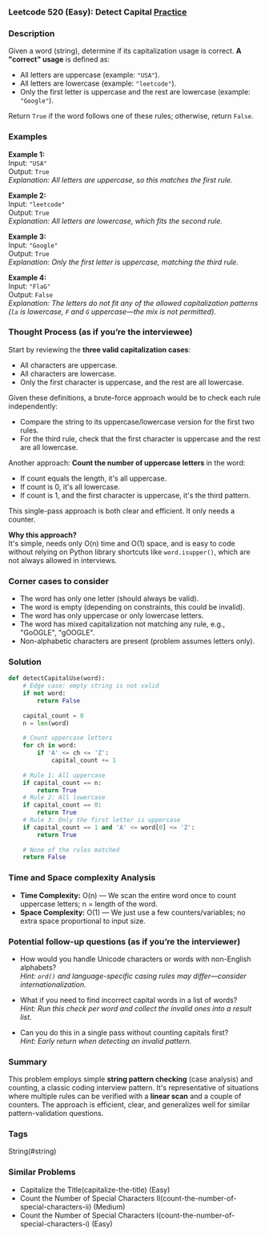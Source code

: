 ### Leetcode 520 (Easy): Detect Capital [Practice](https://leetcode.com/problems/detect-capital)

### Description  
Given a word (string), determine if its capitalization usage is correct. **A "correct" usage** is defined as:
- All letters are uppercase (example: `"USA"`).
- All letters are lowercase (example: `"leetcode"`).
- Only the first letter is uppercase and the rest are lowercase (example: `"Google"`).

Return `True` if the word follows one of these rules; otherwise, return `False`.

### Examples  

**Example 1:**  
Input: `"USA"`  
Output: `True`  
*Explanation: All letters are uppercase, so this matches the first rule.*

**Example 2:**  
Input: `"leetcode"`  
Output: `True`  
*Explanation: All letters are lowercase, which fits the second rule.*

**Example 3:**  
Input: `"Google"`  
Output: `True`  
*Explanation: Only the first letter is uppercase, matching the third rule.*

**Example 4:**  
Input: `"FlaG"`  
Output: `False`  
*Explanation: The letters do not fit any of the allowed capitalization patterns (`la` is lowercase, `F` and `G` uppercase—the mix is not permitted).*

### Thought Process (as if you’re the interviewee)  

Start by reviewing the **three valid capitalization cases**:

- All characters are uppercase.
- All characters are lowercase.
- Only the first character is uppercase, and the rest are all lowercase.

Given these definitions, a brute-force approach would be to check each rule independently:
- Compare the string to its uppercase/lowercase version for the first two rules.
- For the third rule, check that the first character is uppercase and the rest are all lowercase.

Another approach: **Count the number of uppercase letters** in the word:
- If count equals the length, it's all uppercase.
- If count is 0, it's all lowercase.
- If count is 1, and the first character is uppercase, it's the third pattern.

This single-pass approach is both clear and efficient. It only needs a counter.

**Why this approach?**  
It's simple, needs only O(n) time and O(1) space, and is easy to code without relying on Python library shortcuts like `word.isupper()`, which are not always allowed in interviews.

### Corner cases to consider  
- The word has only one letter (should always be valid).
- The word is empty (depending on constraints, this could be invalid).
- The word has only uppercase or only lowercase letters.
- The word has mixed capitalization not matching any rule, e.g., "GoOGLE", "gOOGLE".
- Non-alphabetic characters are present (problem assumes letters only).

### Solution

```python
def detectCapitalUse(word):
    # Edge case: empty string is not valid
    if not word:
        return False
    
    capital_count = 0
    n = len(word)
    
    # Count uppercase letters
    for ch in word:
        if 'A' <= ch <= 'Z':
            capital_count += 1
    
    # Rule 1: All uppercase
    if capital_count == n:
        return True
    # Rule 2: All lowercase
    if capital_count == 0:
        return True
    # Rule 3: Only the first letter is uppercase
    if capital_count == 1 and 'A' <= word[0] <= 'Z':
        return True
    
    # None of the rules matched
    return False
```

### Time and Space complexity Analysis  

- **Time Complexity:** O(n) — We scan the entire word once to count uppercase letters; n = length of the word.
- **Space Complexity:** O(1) — We just use a few counters/variables; no extra space proportional to input size.

### Potential follow-up questions (as if you’re the interviewer)  

- How would you handle Unicode characters or words with non-English alphabets?  
  *Hint: `ord()` and language-specific casing rules may differ—consider internationalization.*

- What if you need to find incorrect capital words in a list of words?  
  *Hint: Run this check per word and collect the invalid ones into a result list.*

- Can you do this in a single pass without counting capitals first?  
  *Hint: Early return when detecting an invalid pattern.*

### Summary

This problem employs simple **string pattern checking** (case analysis) and counting, a classic coding interview pattern. It's representative of situations where multiple rules can be verified with a **linear scan** and a couple of counters. The approach is efficient, clear, and generalizes well for similar pattern-validation questions.

### Tags
String(#string)

### Similar Problems
- Capitalize the Title(capitalize-the-title) (Easy)
- Count the Number of Special Characters II(count-the-number-of-special-characters-ii) (Medium)
- Count the Number of Special Characters I(count-the-number-of-special-characters-i) (Easy)